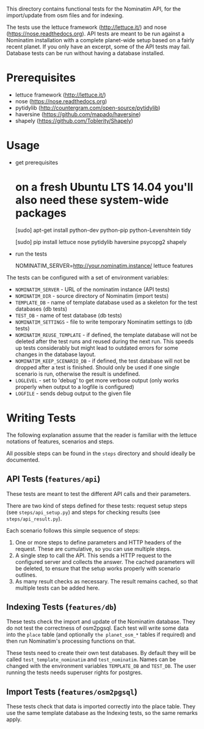 This directory contains functional tests for the Nominatim API,
for the import/update from osm files and for indexing.

The tests use the lettuce framework (http://lettuce.it/) and
nose (https://nose.readthedocs.org). API tests are meant to be run
against a Nominatim installation with a complete planet-wide
setup based on a fairly recent planet. If you only have an
excerpt, some of the API tests may fail. Database tests can be
run without having a database installed.

Prerequisites
=============

 * lettuce framework (http://lettuce.it/)
 * nose (https://nose.readthedocs.org)
 * pytidylib (http://countergram.com/open-source/pytidylib)
 * haversine (https://github.com/mapado/haversine)
 * shapely (https://github.com/Toblerity/Shapely)

Usage
=====

 * get prerequisites
 
     # on a fresh Ubuntu LTS 14.04 you'll also need these system-wide packages
     [sudo] apt-get install python-dev python-pip python-Levenshtein tidy

     [sudo] pip install lettuce nose pytidylib haversine psycopg2 shapely

 * run the tests

     NOMINATIM_SERVER=http://your.nominatim.instance/ lettuce features

The tests can be configured with a set of environment variables:

 * `NOMINATIM_SERVER` - URL of the nominatim instance (API tests)
 * `NOMINATIM_DIR` - source directory of Nominatim (import tests)
 * `TEMPLATE_DB` - name of template database used as a skeleton for
                   the test databases (db tests)
 * `TEST_DB` - name of test database (db tests)
 * `NOMINATIM_SETTINGS` - file to write temporary Nominatim settings to (db tests)
 * `NOMINATIM_REUSE_TEMPLATE` - if defined, the template database will not be
                                deleted after the test runs and reused during
                                the next run. This speeds up tests considerably
                                but might lead to outdated errors for some
                                changes in the database layout.
 * `NOMINATIM_KEEP_SCENARIO_DB` - if defined, the test database will not be
                                  dropped after a test is finished. Should
                                  only be used if one single scenario is run,
                                  otherwise the result is undefined.
 * `LOGLEVEL` - set to 'debug' to get more verbose output (only works properly
                when output to a logfile is configured)
 * `LOGFILE` - sends debug output to the given file

Writing Tests
=============

The following explanation assume that the reader is familiar with the lettuce
notations of features, scenarios and steps.

All possible steps can be found in the `steps` directory and should ideally
be documented.


API Tests (`features/api`)
--------------------------

These tests are meant to test the different API calls and their parameters.

There are two kind of steps defined for these tests: 
request setup steps (see `steps/api_setup.py`) 
and steps for checking results (see `steps/api_result.py`).

Each scenario follows this simple sequence of steps:

  1. One or more steps to define parameters and HTTP headers of the request.
     These are cumulative, so you can use multiple steps.
  2. A single step to call the API. This sends a HTTP request to the configured
     server and collects the answer. The cached parameters will be deleted,
     to ensure that the setup works properly with scenario outlines.
  3. As many result checks as necessary. The result remains cached, so that
     multiple tests can be added here.

Indexing Tests (`features/db`)
---------------------------------------------------

These tests check the import and update of the Nominatim database. They do not
test the correctness of osm2pgsql. Each test will write some data into the `place`
table (and optionally `the planet_osm_*` tables if required) and then run
Nominatim's processing functions on that.

These tests need to create their own test databases. By default they will be
called `test_template_nominatim` and `test_nominatim`. Names can be changed with
the environment variables `TEMPLATE_DB` and `TEST_DB`. The user running the tests
needs superuser rights for postgres.


Import Tests (`features/osm2pgsql`)
-----------------------------------

These tests check that data is imported correctly into the place table. They
use the same template database as the Indexing tests, so the same remarks apply.

